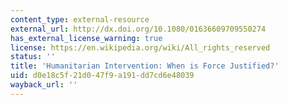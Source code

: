 ```yaml
---
content_type: external-resource
external_url: http://dx.doi.org/10.1080/01636609709550274
has_external_license_warning: true
license: https://en.wikipedia.org/wiki/All_rights_reserved
status: ''
title: 'Humanitarian Intervention: When is Force Justified?'
uid: d0e18c5f-21d0-47f9-a191-dd7cd6e48039
wayback_url: ''
---
```


